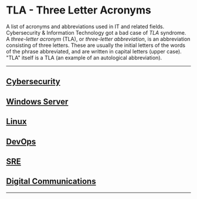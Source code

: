 # TLA - Three Letter Acronyms

A list of acronyms and abbreviations used in IT and related fields. Cybersecurity & Information Technology got a bad case of *TLA* syndrome. A *three-letter acronym* (TLA), or *three-letter abbreviation*, is an abbreviation consisting of three letters. These are usually the initial letters of the words of the phrase abbreviated, and are written in capital letters (upper case). "TLA" itself is a TLA (an example of an autological abbreviation).

---

## [Cybersecurity](TLA/cybersecurity.md)

## [Windows Server](TLA/windows.md)

## [Linux](TLA/linux.md)

## [DevOps](TLA/devops.md)

## [SRE](TLA/sre.md)

## [Digital Communications](TLA/digital-communications.md)

---
